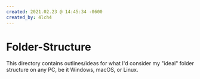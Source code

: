 ```yaml
---
created: 2021.02.23 @ 14:45:34 -0600
created_by: 4lch4
---
```


# Folder-Structure

This directory contains outlines/ideas for what I'd consider my "ideal" folder structure on any PC, be it Windows, macOS, or Linux.
